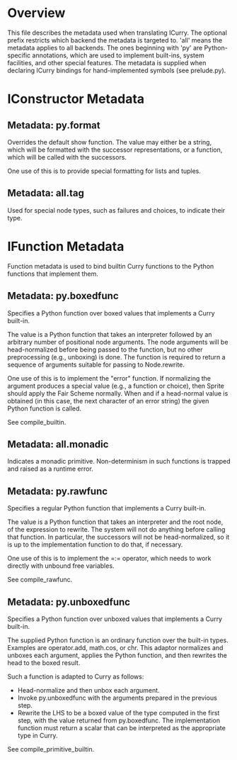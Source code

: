 Overview
========
This file describes the metadata used when translating ICurry.  The optional
prefix restricts which backend the metadata is targeted to.  'all' means the
metadata applies to all backends.  The ones beginning with 'py' are
Python-specific annotations, which are used to implement built-ins, system
facilities, and other special features.  The metadata is supplied when
declaring ICurry bindings for hand-implemented symbols (see prelude.py).


IConstructor Metadata
=====================

Metadata: py.format
-------------------
Overrides the default show function.  The value may either be a string, which
will be formatted with the successor representations, or a function, which will
be called with the successors.

One use of this is to provide special formatting for lists and tuples.


Metadata: all.tag
----------------
Used for special node types, such as failures and choices, to indicate their
type.


IFunction Metadata
==================

Function metadata is used to bind builtin Curry functions to the Python
functions that implement them.


Metadata: py.boxedfunc
----------------------
Specifies a Python function over boxed values that implements a Curry
built-in.

The value is a Python function that takes an interpreter followed by an
arbitrary number of positional node arguments.  The node arguments will be
head-normalized before being passed to the function, but no other preprocessing
(e.g., unboxing) is done.  The function is required to return a sequence of
arguments suitable for passing to Node.rewrite.

One use of this is to implement the "error" function.  If normalizing the
argument produces a special value (e.g., a function or choice), then Sprite
should apply the Fair Scheme normally.  When and if a head-normal value is
obtained (in this case, the next character of an error string) the given Python
function is called.

See compile_builtin.


Metadata: all.monadic
---------------------
Indicates a monadic primitive.  Non-determinism in such functions is trapped
and raised as a runtime error.


Metadata: py.rawfunc
--------------------
Specifies a regular Python function that implements a Curry built-in.

The value is a Python function that takes an interpreter and the root node, of
the expression to rewrite.  The system will not do anything before calling that
function.  In particular, the successors will not be head-normalized, so it is
up to the implementation function to do that, if necessary.  

One use of this is to implement the =:= operator, which needs to work directly
with unbound free variables.

See compile_rawfunc.


Metadata: py.unboxedfunc
------------------------
Specifies a Python function over unboxed values that implements a Curry
built-in.

The supplied Python function is an ordinary function over the built-in types.
Examples are operator.add, math.cos, or chr.  This adaptor normalizes and
unboxes each argument, applies the Python function, and then rewrites the head
to the boxed result.

Such a function is adapted to Curry as follows:

  - Head-normalize and then unbox each argument.
  - Invoke py.unboxedfunc with the arguments prepared in the previous step.
  - Rewrite the LHS to be a boxed value of the type computed in the first
    step, with the value returned from py.boxedfunc.  The implementation function
    must return a scalar that can be interpreted as the appropriate type in
    Curry.

See compile_primitive_builtin.


